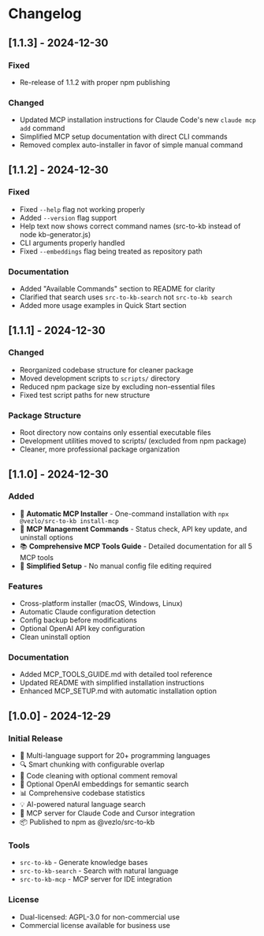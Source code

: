 # Changelog

## [1.1.3] - 2024-12-30

### Fixed
- Re-release of 1.1.2 with proper npm publishing

### Changed
- Updated MCP installation instructions for Claude Code's new `claude mcp add` command
- Simplified MCP setup documentation with direct CLI commands
- Removed complex auto-installer in favor of simple manual command

## [1.1.2] - 2024-12-30

### Fixed
- Fixed `--help` flag not working properly
- Added `--version` flag support
- Help text now shows correct command names (src-to-kb instead of node kb-generator.js)
- CLI arguments properly handled
- Fixed `--embeddings` flag being treated as repository path

### Documentation
- Added "Available Commands" section to README for clarity
- Clarified that search uses `src-to-kb-search` not `src-to-kb search`
- Added more usage examples in Quick Start section

## [1.1.1] - 2024-12-30

### Changed
- Reorganized codebase structure for cleaner package
- Moved development scripts to `scripts/` directory
- Reduced npm package size by excluding non-essential files
- Fixed test script paths for new structure

### Package Structure
- Root directory now contains only essential executable files
- Development utilities moved to scripts/ (excluded from npm package)
- Cleaner, more professional package organization

## [1.1.0] - 2024-12-30

### Added
- 🚀 **Automatic MCP Installer** - One-command installation with `npx @vezlo/src-to-kb install-mcp`
- 🔧 **MCP Management Commands** - Status check, API key update, and uninstall options
- 📚 **Comprehensive MCP Tools Guide** - Detailed documentation for all 5 MCP tools
- 🎯 **Simplified Setup** - No manual config file editing required

### Features
- Cross-platform installer (macOS, Windows, Linux)
- Automatic Claude configuration detection
- Config backup before modifications
- Optional OpenAI API key configuration
- Clean uninstall option

### Documentation
- Added MCP_TOOLS_GUIDE.md with detailed tool reference
- Updated README with simplified installation instructions
- Enhanced MCP_SETUP.md with automatic installation option

## [1.0.0] - 2024-12-29

### Initial Release
- 📁 Multi-language support for 20+ programming languages
- 🔍 Smart chunking with configurable overlap
- 🧹 Code cleaning with optional comment removal
- 🔢 Optional OpenAI embeddings for semantic search
- 📊 Comprehensive codebase statistics
- 💡 AI-powered natural language search
- 🤖 MCP server for Claude Code and Cursor integration
- 📦 Published to npm as @vezlo/src-to-kb

### Tools
- `src-to-kb` - Generate knowledge bases
- `src-to-kb-search` - Search with natural language
- `src-to-kb-mcp` - MCP server for IDE integration

### License
- Dual-licensed: AGPL-3.0 for non-commercial use
- Commercial license available for business use